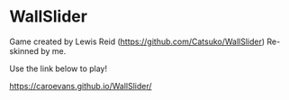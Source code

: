 # WallSlider

Game created by Lewis Reid (https://github.com/Catsuko/WallSlider)
Re-skinned by me.

Use the link below to play!

https://caroevans.github.io/WallSlider/